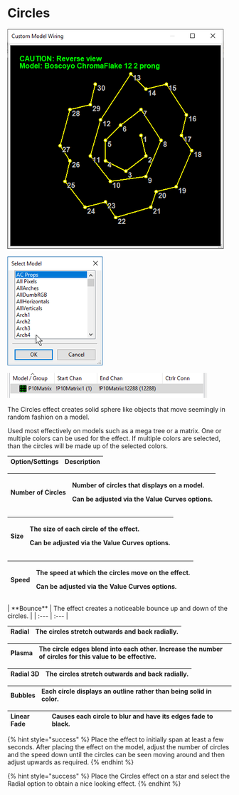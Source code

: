 # Circles

![Icon](../../.gitbook/assets/image%20%28411%29.png)

![Sequencer Grid](../../.gitbook/assets/image%20%28457%29.png)

![](../../.gitbook/assets/image%20%28229%29.png)

The Circles effect creates solid sphere like objects that move seemingly in random fashion on a model.

Used most effectively on models such as a mega tree or a matrix. One or multiple colors can be used for the effect. If multiple colors are selected, than the circles will be made up of the selected colors.

| Option/Settings | Description |
| :--- | :--- |


<table>
  <thead>
    <tr>
      <th style="text-align:left"><b>Number of Circles</b>
      </th>
      <th style="text-align:left">
        <p>Number of circles that displays on a model.</p>
        <p>Can be adjusted via the Value Curves options.</p>
      </th>
    </tr>
  </thead>
  <tbody></tbody>
</table><table>
  <thead>
    <tr>
      <th style="text-align:left"><b>Size</b>
      </th>
      <th style="text-align:left">
        <p>The size of each circle of the effect.</p>
        <p>Can be adjusted via the Value Curves options.</p>
      </th>
    </tr>
  </thead>
  <tbody></tbody>
</table><table>
  <thead>
    <tr>
      <th style="text-align:left"><b>Speed</b>
      </th>
      <th style="text-align:left">
        <p>The speed at which the circles move on the effect.</p>
        <p>Can be adjusted via the Value Curves options.</p>
      </th>
    </tr>
  </thead>
  <tbody></tbody>
</table>| **Bounce** | The effect creates a noticeable bounce up and down of the circles. |
| :--- | :--- |


| **Radial** | The circles stretch outwards and back radially. |
| :--- | :--- |


| **Plasma** | The circle edges blend into each other. Increase the number of circles for this value to be effective. |
| :--- | :--- |


| **Radial 3D** | The circles stretch outwards and back radially. |
| :--- | :--- |


| **Bubbles** | Each circle displays an outline rather than being solid in color. |
| :--- | :--- |


| **Linear Fade** | Causes each circle to blur and have its edges fade to black. |
| :--- | :--- |


{% hint style="success" %}
Place the effect to initially span at least a few seconds. After placing the effect on the model, adjust the number of circles and the speed down until the circles can be seen moving around and then adjust upwards as required.
{% endhint %}

{% hint style="success" %}
Place the Circles effect on a star and select the Radial option to obtain a nice looking effect.
{% endhint %}

